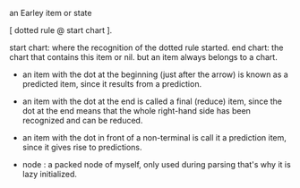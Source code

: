 an Earley item or state 

 [ dotted rule @  start chart ].

start chart: where the recognition of the dotted rule started.
end chart: the chart that contains this item or nil. but an item always belongs to a chart.

- an item with the dot at the beginning (just after the arrow) is known as a predicted item, since it results from a prediction.
- an item with the dot at the end is called a final (reduce) item, since the dot at the end means that the whole right-hand side has been recognized and can be reduced.
- an item with the dot in front of a non-terminal is call it a prediction item, since it gives rise to predictions.

- node : a packed node of myself, only used during parsing that's why it is lazy initialized.

